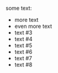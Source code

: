 some text:

* more text
* even more text
* text #3
* text #4
* text #5
* text #6
* text #7
* text #8
